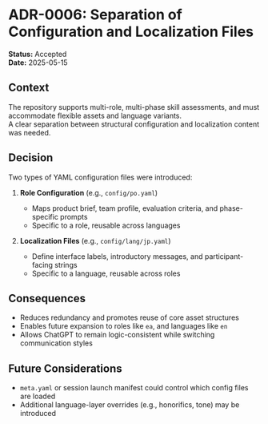# ADR-0006: Separation of Configuration and Localization Files

**Status:** Accepted  
**Date:** 2025-05-15

## Context

The repository supports multi-role, multi-phase skill assessments, and must accommodate flexible assets and language variants.  
A clear separation between structural configuration and localization content was needed.

## Decision

Two types of YAML configuration files were introduced:

1. **Role Configuration** (e.g., `config/po.yaml`)  
   - Maps product brief, team profile, evaluation criteria, and phase-specific prompts  
   - Specific to a role, reusable across languages

2. **Localization Files** (e.g., `config/lang/jp.yaml`)  
   - Define interface labels, introductory messages, and participant-facing strings  
   - Specific to a language, reusable across roles

## Consequences

- Reduces redundancy and promotes reuse of core asset structures
- Enables future expansion to roles like `ea`, and languages like `en`
- Allows ChatGPT to remain logic-consistent while switching communication styles

## Future Considerations

- `meta.yaml` or session launch manifest could control which config files are loaded
- Additional language-layer overrides (e.g., honorifics, tone) may be introduced
